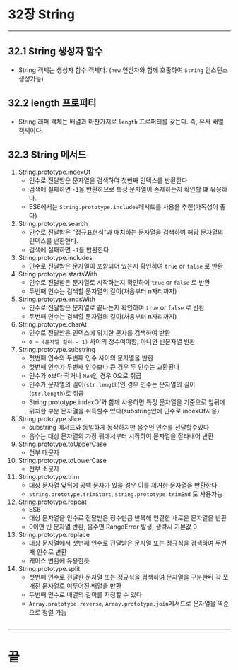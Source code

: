 # 32장 String

---

## 32.1 String 생성자 함수
- String 객체는 생성자 함수 객체다. (`new` 연산자와 함께 호출하여 `String` 인스턴스 생성가능)
## 32.2 length 프로퍼티
- String 래퍼 객체는 배열과 마찬가지로 `length` 프로퍼티를 갖는다. 즉, 유사 배열 객체이다.
## 32.3 String 메서드
 1. String.prototype.indexOf
    - 인수로 전달받은 문자열을 검색하여 첫번째 인덱스를 반환한다
    - 검색에 실패하면 `-1`을 반환하므로 특정 문자열이 존재하는지 확인할 떄 유용하다.
    - ES6에서는 `String.prototype.includes`메서드를 사용을 추천(가독성이 좋다)
 2. String.prototype.search
    -  인수로 전달받은 "정규표현식"과 매치하는 문자열을 검색하여 해당 문자열의 인덱스를 반환한다.
    - 검색에 실패하면 `-1`을 반환한다
 3. String.prototype.includes
    - 인수로 전달받은 문자열이 포함되어 있는지 확인하여 `true` or `false` 로 반환
4. String.prototype.startsWith
    - 인수로 전달받은 문자열로 시작하는지 확인하여 `true` or `false` 로 반환
    - 두번째 인수는 검색할 문자열의 길이(처음부터 n자리까지)
5. String.prototype.endsWith
    - 인수로 전달받은 문자열로 끝나는지 확인하여 `true` or `false` 로 반환
    - 두번째 인수는 검색할 문자열의 길이(처음부터 n자리까지)
6. String.prototype.charAt
    - 인수로 전달받은 인덱스에 위치한 문자를 검색하여 반환
    - `0 ~ (문자열 길이 - 1)` 사이의 정수여야함, 아니면 빈문자열 반환
7. String.prototype.substring
    - 첫번째 인수와 두번째 인수 사이의 문자열을 반환
    - 첫번째 인수가 두번째 인수보다 큰 경우 두 인수는 교환된다
    - 인수가 `0`보다 작거나 `NaN`인 경우 0으로 취급
    - 인수가 문자열의 길이(`str.length`)인 경우 인수는 문자열의 길이(`str.length`)로 취급
    - String.prototype.indexOf와 함께 사용하면 특정 문자열을 기준으로 앞뒤에 위치한 부분 문자열을 취득할수 있다(substring안에 인수로 indexOf사용)
8. String.prototype.slice
   - substring 메서드와 동일하게 동작하지만 음수인 인수를 전달할수있다
   - 음수는 대상 문자열의 가장 뒤에서부터 시작하여 문자열을 잘라내어 반환
9. String.prototype.toUpperCase
   - 전부 대문자
10. String.prototype.toLowerCase
    - 전부 소문자
11. String.prototype.trim
    - 대상 문자열 앞뒤에 공백 문자가 있을 경우 이를 제거한 문자열을 반환한다
    - `string.prototype.trimStart`, `string.prototype.trimEnd` 도 사용가능
12. String.prototype.repeat
    - ES6
    - 대상 문자열을 인수로 전달받은 정수만큼 반복해 연결한 새로운 문자열을 반환
    - 0이면 빈 문자열 반환, 음수면 RangeError 발생, 생략시 기본값 0
13. String.prototype.replace
    - 대상 문자열에서 첫번째 인수로 전달받은 문자열 또는 정규식을 검색하여 두번째 인수로 변환
    - 케이스 변환에 유용한듯
14. String.prototype.split
    - 첫번째 인수로 전달한 문자열 또는 정규식을 검색하여 문자열을 구분한뒤 각 쪼개진 문자열로 이루어진 배열을 반환
    - 두번째 인수로 배열의 길이를 지정할 수 있다
    - `Array.prototype.reverse`, `Array.prototype.join`메서드로 문자열을 역순으로 정렬 가능
## 
---
# 끝